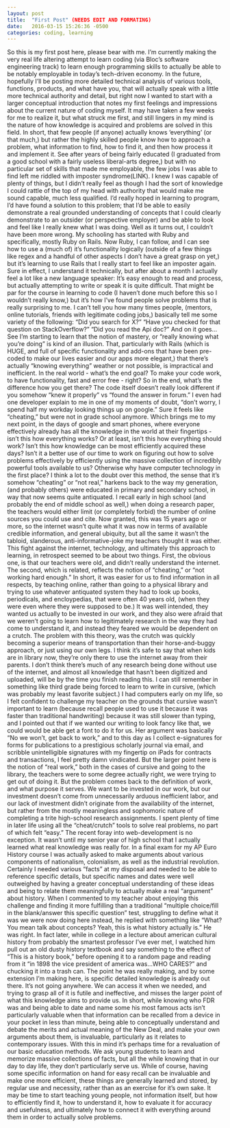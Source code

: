 ```yaml
---
layout: post
title:  "First Post" (NEEDS EDIT AND FORMATING)
date:   2016-03-15 15:26:36 -0500
categories: coding, learning
---
```


So this is my first post here, please bear with me. I’m currently making the very real life altering attempt to learn coding (via Bloc’s software engineering track) to learn enough programming skills to actually be able to be notably employable in today’s tech-driven economy. In the future, hopefully I’ll be posting more detailed technical analysis of various tools, functions, products, and what have you, that will actually speak with a little more technical authority and detail, but right now I wanted to start with a larger conceptual introduction that notes my first feelings and impressions about the current nature of coding myself.
It may have taken a few weeks for me to realize it, but what struck me first, and still lingers in my mind is the nature of how knowledge is acquired and problems are solved in this field. In short, that few people (if anyone) actually knows ‘everything’ (or that much,) but rather the highly skilled people know how to approach a problem, what information to find, how to find it, and then how process it and implement it.
See after years of being fairly educated (I graduated from a good school with a fairly useless liberal-arts degree,) but with no particular set of skills that made me employable, the few jobs I was able to find left me riddled with imposter syndrome(LINK). I knew I was capable of plenty of things, but I didn’t really feel as though I had the sort of knowledge I could rattle of the top of my head with authority that would make me sound capable, much less qualified. I’d really hoped in learning to program, I’d have found a solution to this problem; that I’d be able to easily demonstrate a real grounded understanding of concepts that I could clearly demonstrate to an outsider (or perspective employer) and be able to look and feel like I really knew what I was doing. Well as it turns out, I couldn’t have been more wrong.
My schooling has started with Ruby and specifically, mostly Ruby on Rails. Now Ruby, I can follow, and I can see how to use a (much of) it’s functionality logically (outside of a few things like regex and a handful of other aspects I don’t have a great grasp on yet,) but it’s learning to use Rails that I really start to feel like an imposter again. Sure in effect, I understand it technically, but after about a month I actually feel a lot like a new language speaker: It’s easy enough to read and process, but actually attempting to write or speak it is quite difficult.  That might be par for the course in learning to code (I haven’t done much before this so I wouldn’t really know,) but it’s how I’ve found people solve problems that is really surprising to me.
I can’t tell you how many times people, (mentors, online tutorials, friends with legitimate coding jobs,) basically tell me some variety of the following:
“Did you search for X?”
“Have you checked for that question on StackOverflow?”
“Did you read the Api doc?”
And on it goes…
See I’m starting to learn that the notion of mastery, or “really knowing what you’re doing” is kind of an illusion. That, particularly with Rails (which is HUGE, and full of specific functionality and add-ons that have been pre-coded to make our lives easier and our apps more elegant,) that there’s actually “knowing everything” weather or not possible, is impractical and inefficient. In the real world - what’s the end goal? To make your code work, to have functionality, fast and error free - right? So in the end, what’s the difference how you get there? The code itself doesn’t really look different if you somehow “knew it properly” vs “found the answer in forum.” I even had one developer explain to me in one of my moments of doubt, “don’t worry, I spend half my workday looking things up on google.” Sure it feels like “cheating,” but were not in grade school anymore.
Which brings me to my next point, in the days of google and smart phones, where everyone effectively already has all the knowledge in the world at their fingertips - isn’t this how everything works? Or at least, isn’t this how everything should work? Isn’t this how knowledge can be most efficiently acquired these days? Isn’t it a better use of our time to work on figuring out how to solve problems effectively by efficiently using the massive collection of incredibly powerful tools available to us? Otherwise why have computer technology in the first place?
I think a lot to the doubt over this method, the sense that it’s somehow “cheating” or “not real,” harkens back to the way my generation, (and probably others) were educated in primary and secondary school, in way that now seems quite antiquated. I recall early in high school (and probably the end of middle school as well,) when doing a research paper, the teachers would either limit (or completely forbid) the number of online sources you could use and cite. Now granted, this was 15 years ago or more, so the internet wasn’t quite what it was now in terms of available credible information, and general ubiquity, but all the same it wasn’t the tabloid, slanderous, anti-informative-joke my teachers thought it was either. This fight against the internet, technology, and ultimately this approach to learning, in retrospect seemed to be about two things. First, the obvious one, is that our teachers were old, and didn’t really understand the internet. The second, which is related, reflects the notion of “cheating,” or “not working hard enough.” In short, it was easier for us to find information in all respects, by teaching online, rather than going to a physical library and trying to use whatever antiquated system they had to look up books, periodicals, and encloypedias, that were often 40 years old, (when they were even where they were supposed to be.) It was well intended, they wanted us actually to be invested in our work, and they also were afraid that we weren’t going to learn how to legitimately research in the way they had come to understand it, and instead they feared we would be dependent on a crutch.
The problem with this theory, was the crutch was quickly becoming a superior means of transportation than their horse-and-buggy approach, or just using our own legs. I think it’s safe to say that when kids are in library now, they’re only there to use the internet away from their parents. I don’t think there’s much of any research being done without use of the internet, and almost all knowledge that hasn’t been digitized and uploaded, will be by the time you finish reading this. I can  still remember in something like third grade being forced to learn to write in cursive, (which was probably my least favorite subject.) I had computers early on my life, so I felt confident to challenge my teacher on the grounds that cursive wasn’t important to learn (because recall people used to use it because it was faster than traditional handwriting) because it was still slower than typing, and I pointed out that if we wanted our writing to look fancy like that, we could would be able get a font to do it for us. Her argument was basically “No we won’t, get back to work,” and to this day as I collect e-signatures for forms for publications to a prestigious scholarly journal via email, and scribble unintelligible signatures with my fingertip on iPads for contracts and transactions, I feel pretty damn vindicated.
But the larger point here is the notion of “real work,” both in the cases of cursive and going to the library, the teachers were to some degree actually right, we were trying to get out of doing it. But the problem comes back to the definition of work, and what purpose it serves. We want to be invested in our work, but our investment doesn’t come from unnecessarily arduous inefficient labor, and our lack of investment didn’t originate from the availability of the internet, but rather from the mostly meaningless and sophomoric nature of completing a trite high-school research assignments. I spent plenty of time in later life using all the “cheat/crutch” tools to solve real problems, no part of which felt “easy.”  The recent foray into web-development is no exception.
 It wasn’t until my senior year of high school that I actually learned what real knowledge was really for. In a final exam for my AP Euro History course I was actually asked to make arguments about various components of nationalism, colonialism, as well as the industrial revolution. Certainly I needed various “facts” at my disposal and needed to be able to reference specific details, but specific names and dates were well outweighed by having a greater conceptual understanding of these ideas and being to relate them meaningfully to actually make a real “argument” about history. When I commented to my teacher about enjoying this challenge and finding it more fulfilling than a traditional “multiple choice/fill in the blank/answer this specific question” test, struggling to define what it was we were now doing here instead, he replied with something like “What? You mean talk about concepts? Yeah, this is what history actually is.” He was right. In fact later, while in college in a lecture about american cultural history from probably the smartest professor I’ve ever met, I watched him pull out an old dusty history textbook and say something to the effect of “This is a history book,” before opening it to a random page and reading from it “in 1898 the vice president of america was…WHO CARES?” and chucking it into a trash can. The point he was really making, and by some extension I’m making here, is specific detailed knowledge is already out there. It’s not going anywhere. We can access it when we needed, and trying to grasp all of it is futile and ineffective, and misses the larger point of what this knowledge aims to provide us. In short, while knowing who FDR was and being able to date and name some his most famous acts isn’t particularly valuable when that information can be recalled from a device in your pocket in less than minute, being able to conceptually understand and debate the merits and actual meaning of the New Deal, and make your own arguments about them, is invaluable, particularly as it relates to contemporary issues.
With this in mind it’s perhaps time for a revaluation of our basic education methods. We ask young students to learn and memorize massive collections of facts, but all the while knowing that in our day to day life, they don’t particularly serve us. While of course, having some specific information on hand for easy recall can be invaluable and make one more efficient, these things are generally learned and stored, by regular use and necessity, rather than as an exercise for it’s own sake. It may be time to start teaching young people, not information itself, but how to efficiently find it, how to understand it, how to evaluate it for accuracy and usefulness, and ultimately how to connect it with everything around them in order to actually solve problems.
